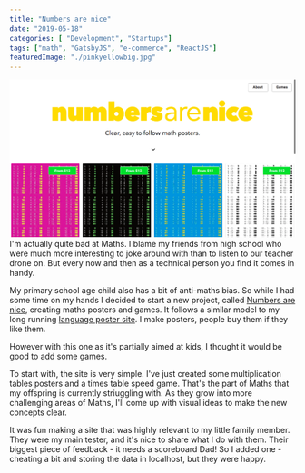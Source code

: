 ```yaml
---
title: "Numbers are nice"
date: "2019-05-18"
categories: [ "Development", "Startups"]
tags: ["math", "GatsbyJS", "e-commerce", "ReactJS"]
featuredImage: "./pinkyellowbig.jpg"
---
```

[![Numbers are nice](./numbersarenicehome.png)](https://numbersarenice.com)
I'm actually quite bad at Maths. I blame my friends from high school who were much more interesting to joke around with than to listen to our teacher drone on. But every now and then as a technical person you find it comes in handy.

My primary school age child also has a bit of anti-maths bias. So while I had some time on my hands I decided to start a new project, called [Numbers are nice](https://numbersarenice.com), creating maths posters and games. It follows a similar model to my long running [language poster site](https://linguaposta.com). I make posters, people buy them if they like them. 

However with this one as it's partially aimed at kids, I thought it would be good to add some games.

To start with, the site is very simple. I've just created some multiplication tables posters and a times table speed game. That's the part of Maths that my offspring is currently striuggling with. As they grow into more challenging areas of Maths, I'll come up with visual ideas to make the new concepts clear.

It was fun making a site that was highly relevant to my little family member. They were my main tester, and it's nice to share what I do with them. Their biggest piece of feedback - it needs a scoreboard Dad! So I added one - cheating a bit and storing the data in localhost, but they were happy.
